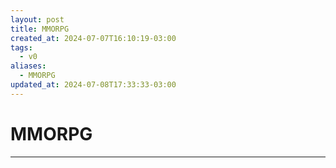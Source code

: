 ```yaml
---
layout: post
title: MMORPG
created_at: 2024-07-07T16:10:19-03:00
tags:
  - v0
aliases:
  - MMORPG
updated_at: 2024-07-08T17:33:33-03:00
---
```

# MMORPG
----

